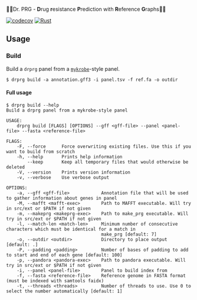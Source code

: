 👩‍⚕Dr. PRG - **D**rug **r**esistance **P**rediction with **R**eference **G**raphs️👨‍⚕️

[![codecov](https://codecov.io/gh/mbhall88/drprg/branch/main/graph/badge.svg?token=2WAA6MZRKK)](https://codecov.io/gh/mbhall88/drprg)
[![Rust](https://github.com/mbhall88/drprg/actions/workflows/rust.yml/badge.svg?branch=main)](https://github.com/mbhall88/drprg/actions/workflows/rust.yml)



## Usage

### Build

Build a `drprg` panel from a [`mykrobe`][mykrobe]-style panel.

```
$ drprg build -a annotation.gff3 -i panel.tsv -f ref.fa -o outdir
```

<!--todo: document the input and output files for build-->

#### Full usage

```
$ drprg build --help
Build a drprg panel from a mykrobe-style panel

USAGE:
    drprg build [FLAGS] [OPTIONS] --gff <gff-file> --panel <panel-file> --fasta <reference-file>

FLAGS:
    -F, --force      Force overwriting existing files. Use this if you want to build from scratch
    -h, --help       Prints help information
        --keep       Keep all temporary files that would otherwise be deleted
    -V, --version    Prints version information
    -v, --verbose    Use verbose output

OPTIONS:
    -a, --gff <gff-file>            Annotation file that will be used to gather information about genes in panel
    -M, --mafft <mafft-exec>        Path to MAFFT executable. Will try in src/ext or $PATH if not given
    -m, --makeprg <makeprg-exec>    Path to make_prg executable. Will try in src/ext or $PATH if not given
    -l, --match-len <match-len>     Minimum number of consecutive characters which must be identical for a match in
                                    make_prg [default: 7]
    -o, --outdir <outdir>           Directory to place output [default: .]
    -P, --padding <padding>         Number of bases of padding to add to start and end of each gene [default: 100]
    -p, --pandora <pandora-exec>    Path to pandora executable. Will try in src/ext or $PATH if not given
    -i, --panel <panel-file>        Panel to build index from
    -f, --fasta <reference-file>    Reference genome in FASTA format (must be indexed with samtools faidx)
    -t, --threads <threads>         Number of threads to use. Use 0 to select the number automatically [default: 1]
```



[pandora]: https://github.com/rmcolq/pandora
[mafft]: https://mafft.cbrc.jp/alignment/software/
[makeprg]: https://github.com/leoisl/make_prg/
[mykrobe]: https://github.com/Mykrobe-tools/mykrobe
[Singularity]: https://sylabs.io/
[bcftools]: https://samtools.github.io/bcftools/bcftools.html